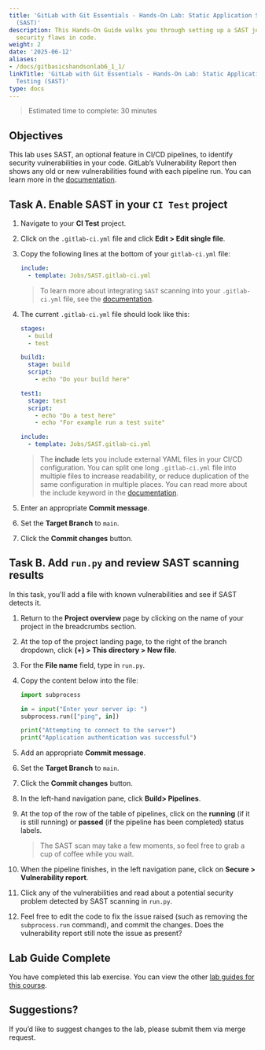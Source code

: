 ```yaml
---
title: 'GitLab with Git Essentials - Hands-On Lab: Static Application Security Testing
  (SAST)'
description: This Hands-On Guide walks you through setting up a SAST job to track
  security flaws in code.
weight: 2
date: '2025-06-12'
aliases:
- /docs/gitbasicshandsonlab6_1_1/
linkTitle: 'GitLab with Git Essentials - Hands-On Lab: Static Application Security
  Testing (SAST)'
type: docs
---
```


> Estimated time to complete: 30 minutes

## Objectives

This lab uses SAST, an optional feature in CI/CD pipelines, to identify security vulnerabilities in your code. GitLab’s Vulnerability Report then shows any old or new vulnerabilities found with each pipeline run. You can learn more in the [documentation](https://docs.gitlab.com/ee/user/application_security/sast/).

## Task A. Enable SAST in your `CI Test` project

1. Navigate to your **CI Test** project.

1. Click on the `.gitlab-ci.yml` file and click **Edit > Edit single file**.

1. Copy the following lines at the bottom of your `gitlab-ci.yml` file:

    ```yaml
    include:
      - template: Jobs/SAST.gitlab-ci.yml
    ```

    > To learn more about integrating `SAST` scanning into your `.gitlab-ci.yml` file, see the [documentation](https://docs.gitlab.com/ee/user/application_security/sast/#configure-sast-in-your-cicd-yaml).

1. The current `.gitlab-ci.yml` file should look like this:

    ```yaml
    stages:
      - build
      - test

    build1:
      stage: build
      script:
        - echo "Do your build here"

    test1:
      stage: test
      script:
        - echo "Do a test here"
        - echo "For example run a test suite"

    include:
      - template: Jobs/SAST.gitlab-ci.yml
    ```

    > The **include** lets you include external YAML files in your CI/CD configuration. You can split one long `.gitlab-ci.yml` file into multiple files to increase readability, or reduce duplication of the same configuration in multiple places. You can read more about the include keyword in the [documentation](https://docs.gitlab.com/ee/ci/yaml/#include).

1. Enter an appropriate **Commit message**.

1. Set the **Target Branch** to `main`.

1. Click the **Commit changes** button.

## Task B. Add `run.py` and review SAST scanning results

In this task, you'll add a file with known vulnerabilities and see if SAST detects it.

1. Return to the **Project overview** page by clicking on the name of your project in the breadcrumbs section.

1. At the top of the project landing page, to the right of the branch dropdown, click **(+) > This directory > New file**.

1. For the **File name** field, type in `run.py`.

1. Copy the content below into the file:

    ```python
    import subprocess

    in = input("Enter your server ip: ")
    subprocess.run(["ping", in])

    print("Attempting to connect to the server")
    print("Application authentication was successful")
    ```

1. Add an appropriate **Commit message**.

1. Set the **Target Branch** to `main`.

1. Click the **Commit changes** button.

1. In the left-hand navigation pane, click **Build> Pipelines**.

1. At the top of the row of the table of pipelines, click on the **running** (if it is still running) or **passed** (if the pipeline has been completed) status labels.

    > The SAST scan may take a few moments, so feel free to grab a cup of coffee while you wait.

1. When the pipeline finishes, in the left navigation pane, click on **Secure > Vulnerability report**.

1. Click any of the vulnerabilities and read about a potential security problem detected by SAST scanning in `run.py`.

1. Feel free to edit the code to fix the issue raised (such as removing the `subprocess.run` command), and commit the changes. Does the vulnerability report still note the issue as present?

## Lab Guide Complete

You have completed this lab exercise. You can view the other [lab guides for this course](/handbook/customer-success/professional-services-engineering/education-services/gitbasicshandson).

## Suggestions?

If you’d like to suggest changes to the lab, please submit them via merge request.
